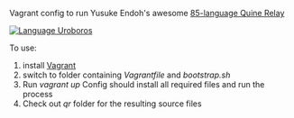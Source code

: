 
Vagrant config to run Yusuke Endoh's awesome [85-language Quine Relay](https://github.com/mame/quine-relay)

[![Language Uroboros](https://raw.github.com/mame/quine-relay/master/langs.png)](https://github.com/mame/quine-relay)

To use:

1. install [Vagrant](http://www.vagrantup.com/)
2. switch to folder containing *Vagrantfile* and *bootstrap.sh*
3. Run *vagrant up* Config should install all required files and run the process
4. Check out *qr* folder for the resulting source files
